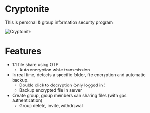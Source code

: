 # Cryptonite
This is personal & group information security program

![Cryptonite](https://www.dropbox.com/s/yrbielxctzxhapy/no-title.png?raw=1)

# Features
  - 1:1 file share using OTP
    - Auto encryption while transmission
  - In real time, detects a specific folder, file encryption and automatic backup.
    - Double click to decryption (only logged in )
    - Backup encrypted file in server 
  - Create group, group members can sharing files (with gps authentication)
    - Group delete, invite, withdrawal
